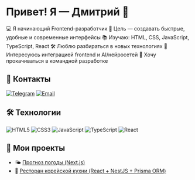 # Привет! Я — Дмитрий 👋

💻 Я начинающий Frontend-разработчик
🎯 Цель — создавать быстрые, удобные и современные интерфейсы
📚 Изучаю: HTML, CSS, JavaScript, TypeScript, React
🛠 Люблю разбираться в новых технологиях
🤖 Интересуюсь интеграцией frontend и AI/нейросетей
🚀 Хочу прокачиваться в командной разработке

## 📌 Контакты
[![Telegram](https://img.shields.io/badge/-Telegram-2CA5E0?style=flat&logo=telegram&logoColor=white)](https://t.me/Faiklem)
[![Email](https://img.shields.io/badge/-example@email.com-D14836?style=flat&logo=gmail&logoColor=white)](mailto:faiklem@mail.ru)

## 🛠 Технологии
![HTML5](https://img.shields.io/badge/-HTML5-E34F26?logo=html5&logoColor=white)
![CSS3](https://img.shields.io/badge/-CSS3-1572B6?logo=css3&logoColor=white)
![JavaScript](https://img.shields.io/badge/-JavaScript-F7DF1E?logo=javascript&logoColor=black)
![TypeScript](https://img.shields.io/badge/-TypeScript-007ACC?logo=typescript)
![React](https://img.shields.io/badge/-React-20232A?logo=react)

## 📂 Мои проекты
- 🌤️ [Прогноз погоды (Next.js)](https://github.com/Faiklem/weather-forecast)
- 🍜 [Ресторан корейской кухни (React + NestJS + Prisma ORM)](https://github.com/Faiklem/restaurant)
